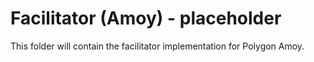 # Facilitator (Amoy) - placeholder

This folder will contain the facilitator implementation for Polygon Amoy.
